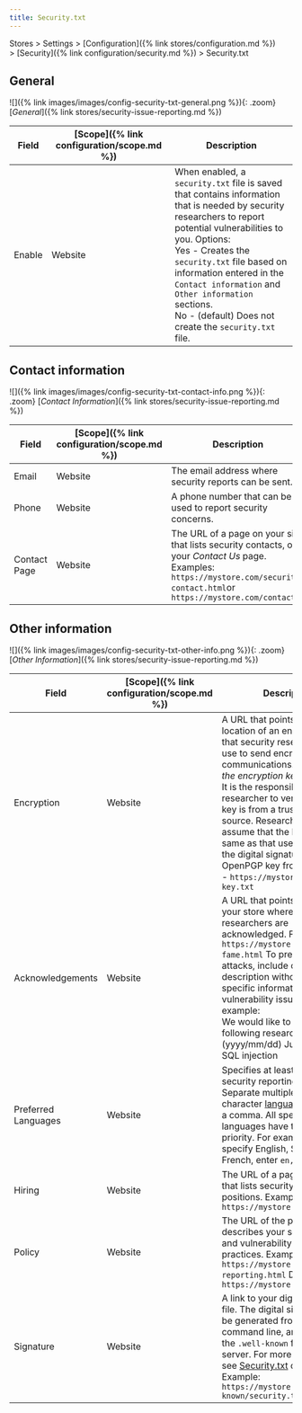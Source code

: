 ```yaml
---
title: Security.txt
---
```


Stores > Settings > [Configuration]({% link stores/configuration.md %}) > [Security]({% link configuration/security.md %}) > Security.txt

## General

![]({% link images/images/config-security-txt-general.png %}){: .zoom}
[_General_]({% link stores/security-issue-reporting.md %})

|Field|[Scope]({% link configuration/scope.md %})|Description|
|--- |--- |--- |
|Enable|Website|When enabled, a `security.txt` file is saved that contains information that is needed by security researchers to report potential vulnerabilities to you. Options:<br /> Yes - Creates the `security.txt` file based on information entered in the `Contact information` and `Other information` sections.<br />No - (default) Does not create the `security.txt` file.|

## Contact information

![]({% link images/images/config-security-txt-contact-info.png %}){: .zoom}
[_Contact Information_]({% link stores/security-issue-reporting.md %})

|Field|[Scope]({% link configuration/scope.md %})|Description|
|--- |--- |--- |
|Email|Website|The email address where security reports can be sent.|
|Phone|Website|A phone number that can be used to report security concerns.|
|Contact Page|Website|The URL of a page on your site that lists security contacts, or your _Contact Us_ page. Examples: `https://mystore.com/security-contact.html`or `https://mystore.com/contact/`|

## Other information

![]({% link images/images/config-security-txt-other-info.png %}){: .zoom}
[_Other Information_]({% link stores/security-issue-reporting.md %})

|Field|[Scope]({% link configuration/scope.md %})|Description|
|--- |--- |--- |
|Encryption|Website|A URL that points to the location of an encryption key that security researchers can use to send encrypted communications. _Do not enter the encryption key in this field._ It is the responsibility of the researcher to verify that the key is from a trustworthy source. Researchers must not assume that the key is the same as that used to generate the digital signature. Examples:<br /> OpenPGP key from web server - `https://mystore.com/pgp-key.txt`|
|Acknowledgements|Website|A URL that points to a page in your store where security researchers are acknowledged. For example: `https://mystore.com/hall-of-fame.html` To prevent future attacks, include only a general description without revealing specific information about vulnerability issues. For example:<br />We would like to thank the following researchers:<br />(yyyy/mm/dd) Justin Thyme - SQL injection|
|Preferred Languages|Website|Specifies at least one preferred security reporting language. Separate multiple two-character [language codes](https://en.wikipedia.org/wiki/List_of_ISO_639-1_codes) with a comma. All specified languages have the same priority. For example, to specify English, Spanish, and French, enter `en, es, fr`|
|Hiring|Website|The URL of a page on the site that lists security-related job positions. Example: `https://mystore.com/jobs.html`|
|Policy|Website|The URL of the page that describes your security policy and vulnerability reporting practices.  Example: `https://mystore.com/security-reporting.html` Default: `https://mystore.com/security`|
|Signature|Website| A link to your digital signature file. The digital signature must be generated from the command line, and is saved in the `.well-known` folder on the server. For more information, see [Security.txt](https://github.com/magento/security-package/blob/1.0-develop/Securitytxt/README.md) on GitHub. Example: `https://mystore.com/.well-known/security.txt.sig`|

